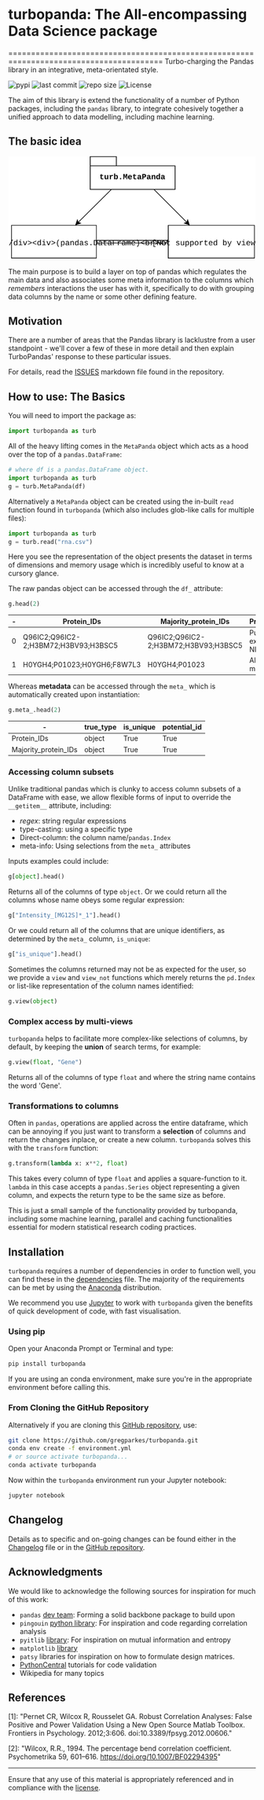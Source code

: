 # turbopanda: The All-encompassing Data Science package
========================================================================================
Turbo-charging the Pandas library in an integrative, meta-orientated style.

![pypi](https://img.shields.io/pypi/v/turbopanda)
![last commit](https://img.shields.io/github/last-commit/gregparkes/turbopanda)
![repo size](https://img.shields.io/github/repo-size/gregparkes/turbopanda)
![License](https://img.shields.io/badge/LICENSE-GPLv3-blue)

The aim of this library is extend the functionality of a number of Python packages,
including the `pandas` library, to integrate cohesively together a unified approach to data
modelling, including machine learning.

## The basic idea

![Image not found](extras/readme.svg "Describing the interactions between turbopanda and pandas.")

The main purpose is to build a layer on top of pandas which regulates the main data and also associates
some meta information to the columns which *remembers* interactions the user has with it,
specifically to do with grouping data columns by the name or some other defining feature.

## Motivation

There are a number of areas that the Pandas library is
  lacklustre from a user standpoint - we'll cover a few of these in more detail and then
  explain TurboPandas' response to these particular issues.
  
For details, read the [ISSUES](ISSUES.md) markdown file found in the repository.

## How to use: The Basics

You will need to import the package as:

```python
import turbopanda as turb
```

All of the heavy lifting comes in the `MetaPanda` 
 object which acts as a hood over the top of a `pandas.DataFrame`:

```python
# where df is a pandas.DataFrame object.
import turbopanda as turb
g = turb.MetaPanda(df)
```

Alternatively a `MetaPanda` object can be created using the in-built 
`read` function found in `turbopanda` (which also includes glob-like calls for multiple
files):

```python
import turbopanda as turb
g = turb.read("rna.csv")
```

Here you see the representation of the object presents the dataset in terms
 of dimensions and memory usage which is incredibly useful to know at a
  cursory glance.

The raw pandas object can be accessed through the `df_` attribute:

```python
g.head(2)
```

| - | **Protein_IDs** | **Majority_protein_IDs** | **Protein_names** | **...** |
| --- | --------------------- | -------------------------- | ------------------- | ---------------- |
| 0 | Q96IC2;Q96IC2-2;H3BM72;H3BV93;H3BSC5 | Q96IC2;Q96IC2-2;H3BM72;H3BV93;H3BSC5 | Putative RNA exonuclease NEF-sp | ... |
| 1 | H0YGH4;P01023;H0YGH6;F8W7L3 | H0YGH4;P01023 | Alpha-2-macroglobulin | ... |

Whereas **metadata** can be accessed through the `meta_` which is automatically created upon instantiation:

```python
g.meta_.head(2)
```

| - | **true_type** | **is_unique** | **potential_id**
| --- | -------- | -------- |---------- |
| Protein_IDs | object | True | True |
| Majority_protein_IDs | object | True | True |

### Accessing column subsets

Unlike traditional pandas which is clunky to access column subsets of
 a DataFrame with ease, we allow flexible forms of input to override
  the `__getitem__` attribute, including:

* *regex*: string regular expressions
* type-casting: using a specific type
* Direct-column: the column name/`pandas.Index`
* meta-info: Using selections from the `meta_` attributes

Inputs examples could include:

```python
g[object].head()
```

Returns all of the columns of type `object`. Or we could return all 
the columns whose name obeys some regular expression:

```python
g["Intensity_[MG12S]*_1"].head()
```

Or we could return all of the columns that are unique identifiers,
 as determined by the `meta_` column, `is_unique`:

```python
g["is_unique"].head()
```

Sometimes the columns returned may not be as expected for the user,
 so we provide a `view` and `view_not` functions which merely returns 
 the `pd.Index` or list-like representation of the column names identified:

```python
g.view(object)
```

### Complex access by multi-views

`turbopanda` helps to facilitate more complex-like selections of 
columns, by default, by keeping the **union** of search terms, for example:

```python
g.view(float, "Gene")
```

Returns all of the columns of type `float` and where the string
 name contains the word 'Gene'. 

### Transformations to columns

Often in `pandas`, operations are applied across the entire 
dataframe, which can be annoying if you just want to transform 
a **selection** of columns and return the changes inplace, or
 create a new column. `turbopanda` solves this with the `transform` function:

```python
g.transform(lambda x: x**2, float)
```

This takes every column of type `float` and applies a square-function
 to it. `lambda` in this case accepts a `pandas.Series` object
  representing a given column, and expects the return type to be
   the same size as before.
   
This is just a small sample of the functionality provided by turbopanda, including
some machine learning, parallel and caching functionalities essential for
modern statistical research coding practices.

## Installation

`turbopanda` requires a number of dependencies in order to function well, you can find these
 in the [dependencies](environment.yml) file. The majority of the requirements can be met
 by using the [Anaconda][6] distribution.

We recommend you use [Jupyter][7] to work with `turbopanda` given the benefits of
quick development of code, with fast visualisation.

### Using pip

Open your Anaconda Prompt or Terminal and type:

```bash
pip install turbopanda
```

If you are using an conda environment, make sure you're in the appropriate environment
before calling this.

### From Cloning the GitHub Repository

Alternatively if you are cloning this [GitHub repository][5], use:

```bash
git clone https://github.com/gregparkes/turbopanda.git
conda env create -f environment.yml
# or source activate turbopanda...
conda activate turbopanda
```

Now within the `turbopanda` environment run your Jupyter notebook:

```bash
jupyter notebook
```

## Changelog

Details as to specific and on-going changes can be found either in the [Changelog](CHANGELOG.rst) file or
in the [GitHub repository][5].

## Acknowledgments

We would like to acknowledge the following sources for inspiration for much of this work:

- `pandas` [dev team](https://github.com/pandas-dev/pandas): Forming a solid backbone package to build upon
- `pingouin` [python library][3]: For inspiration and code regarding correlation analysis
- `pyitlib` [library](https://github.com/pafoster/pyitlib): For inspiration on mutual information and entropy
- `matplotlib` [library][4]
- `patsy` libraries for inspiration on how to formulate design matrices.
- [PythonCentral](https://www.pythoncentral.io/validate-python-function-parameters-and-return-types-with-decorators/) tutorials for code validation
- Wikipedia for many topics

## References

[1]: "Pernet CR, Wilcox R, Rousselet GA. Robust Correlation Analyses:
       False Positive and Power Validation Using a New Open Source Matlab
       Toolbox. Frontiers in Psychology. 2012;3:606.
       doi:10.3389/fpsyg.2012.00606."
       
[2]: "Wilcox, R.R., 1994. The percentage bend correlation coefficient.
       Psychometrika 59, 601–616. https://doi.org/10.1007/BF02294395"
       
[3]: <https://github.com/raphaelvallat/pingouin/blob/master/pingouin/correlation.py> "Pingouin's correlation"
[4]: <https://matplotlib.org/3.1.0/gallery/images_contours_and_fields/image_annotated_heatmap.html> "Matplotlib heatmap"
[5]: <https://github.com/gregparkes/turbopanda> "Github repo"
[6]: <https://www.anaconda.com> "Anaconda distribution"
[7]: <https://jupyter.org/> "Jupyter"
***

Ensure that any use of this material is appropriately referenced 
and in compliance with the [license](LICENSE.txt).
